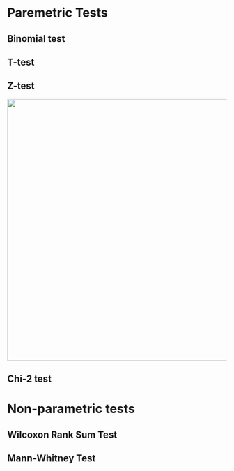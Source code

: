 # Paremetric Tests

## Binomial test

## T-test

## Z-test
<p>
  <img width =600 src = 
https://github.com/TatevKaren/data-science-popular-algorithms/blob/main/Statistical-tests/Z-test.png?raw=true>
 </p> 


## Chi-2 test

# Non-parametric tests

## Wilcoxon Rank Sum Test

## Mann-Whitney Test
